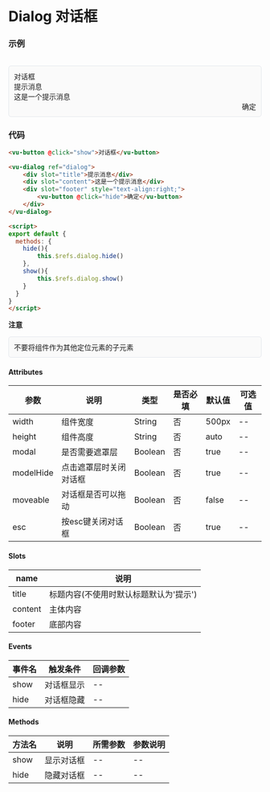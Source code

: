 # Dialog 对话框

### 示例

<br>
<div style="border:1px solid #e4e7ed;border-radius:5px;padding:10px;background-color:#FAFAFA;">
    <vu-button @click="show">对话框</vu-button>
    <vu-dialog ref="dialog">
      <div slot="title">提示消息</div> 
      <div slot="content">这是一个提示消息</div>
      <div slot="footer" style="text-align:right;">
        <vu-button @click="hide">确定</vu-button>
      </div>
    </vu-dialog>
</div>

<script>
export default {
  methods: {
    hide(){
        this.$refs.dialog.hide()
    },
    show(){
        this.$refs.dialog.show()
    }
  }
}
</script>

### 代码
```html
<vu-button @click="show">对话框</vu-button>

<vu-dialog ref="dialog">
    <div slot="title">提示消息</div> 
    <div slot="content">这是一个提示消息</div>
    <div slot="footer" style="text-align:right;">
        <vu-button @click="hide">确定</vu-button>
    </div>
</vu-dialog>

<script>
export default {
  methods: {
    hide(){
        this.$refs.dialog.hide()
    },
    show(){
        this.$refs.dialog.show()
    }
  }
}
</script>
```

**注意**
<div style="border:1px solid #e4e7ed;border-radius:5px;padding:10px;background-color:#FAFAFA;">
    不要将组件作为其他定位元素的子元素
</div>

#### Attributes
| 参数 | 说明 | 类型 | 是否必填 | 默认值 | 可选值 |
| ---  | --- | ---  | ---      | ---   | ---   |
| width | 组件宽度 | String | 否 | 500px | -- |
| height | 组件高度 | String | 否 | auto | -- |
| modal | 是否需要遮罩层 | Boolean | 否 | true | -- |
| modelHide | 点击遮罩层时关闭对话框 | Boolean | 否 | true | -- |
| moveable | 对话框是否可以拖动 | Boolean | 否 | false | -- |
| esc | 按esc键关闭对话框 | Boolean | 否 | true | -- |

#### Slots
| name | 说明 |
|  ---  | ---  |
| title | 标题内容(不使用时默认标题默认为'提示') |
| content | 主体内容 |
| footer | 底部内容 |


#### Events
| 事件名 | 触发条件 | 回调参数 |
|  ---  | ---  | ---  | 
| show | 对话框显示 | -- |
| hide | 对话框隐藏 | -- |


#### Methods
| 方法名 | 说明 | 所需参数 | 参数说明 |
|  ---  | ---  | ---  | --- |
| show | 显示对话框 | --  | -- |
| hide | 隐藏对话框 | --  | -- |
